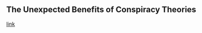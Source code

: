 ## The Unexpected Benefits of Conspiracy Theories

[link](https://www.psychologytoday.com/intl/blog/word-less/202102/the-unexpected-benefits-conspiracy-theories)
